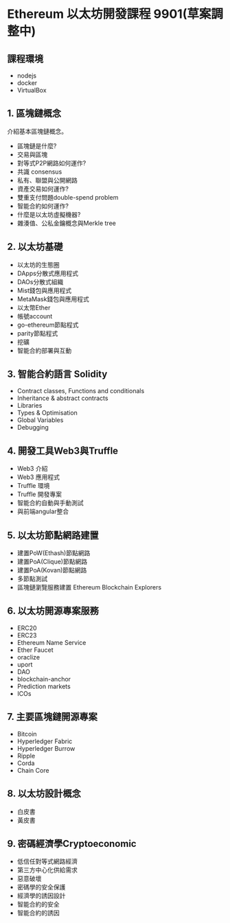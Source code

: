 # Ethereum 以太坊開發課程 9901(草案調整中)

## 課程環境

* nodejs
* docker 
* VirtualBox

## 1. 區塊鏈概念

介紹基本區塊鏈概念。

* 區塊鏈是什麼?
* 交易與區塊
* 對等式P2P網路如何運作?
* 共識 consensus
* 私有、聯盟與公開網路
* 資產交易如何運作?
* 雙重支付問題double-spend problem
* 智能合約如何運作?
* 什麼是以太坊虛擬機器?
* 雜湊值、公私金鑰概念與Merkle tree

## 2. 以太坊基礎

* 以太坊的生態圈
* DApps分散式應用程式
* DAOs分散式組織
* Mist錢包與應用程式
* MetaMask錢包與應用程式
* 以太幣Ether
* 帳號account
* go-ethereum節點程式
* parity節點程式
* 挖礦
* 智能合約部署與互動

## 3. 智能合約語言 Solidity

* Contract classes, Functions and conditionals
* Inheritance & abstract contracts
* Libraries
* Types & Optimisation
* Global Variables
* Debugging

## 4. 開發工具Web3與Truffle 

* Web3 介紹
* Web3 應用程式
* Truffle 環境
* Truffle 開發專案
* 智能合約自動與手動測試
* 與前端angular整合

## 5. 以太坊節點網路建置

* 建置PoW(Ethash)節點網路
* 建置PoA(Clique)節點網路
* 建置PoA(Kovan)節點網路
* 多節點測試
* 區塊鏈瀏覽服務建置 Ethereum Blockchain Explorers

## 6. 以太坊開源專案服務

* ERC20
* ERC23
* Ethereum Name Service
* Ether Faucet
* oraclize
* uport
* DAO
* blockchain-anchor
* Prediction markets
* ICOs

## 7. 主要區塊鏈開源專案

* Bitcoin
* Hyperledger Fabric
* Hyperledger Burrow
* Ripple
* Corda
* Chain Core

## 8. 以太坊設計概念

* 白皮書
* 黃皮書

## 9. 密碼經濟學Cryptoeconomic

* 低信任對等式網路經濟
* 第三方中心化供給需求
* 惡意破壞
* 密碼學的安全保護
* 經濟學的誘因設計
* 智能合約的安全
* 智能合約的誘因
